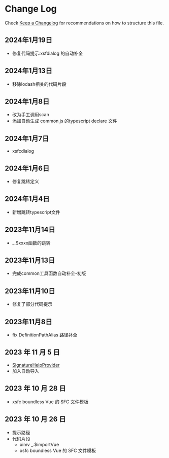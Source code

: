 # Change Log

Check [Keep a Changelog](http://keepachangelog.com/) for recommendations on how to structure this file.

## 2024年1月19日

- 修复代码提示:xsfdialog 的自动补全

## 2024年1月13日

- 移除lodash相关的代码片段

## 2024年1月8日

- 改为手工调用scan
- 添加自动生成 common.js 的typescript declare 文件

## 2024年1月7日

- xsfcdialog

## 2024年1月6日

- 修复跳转定义

## 2024年1月4日

- 新增跳转typescript文件

## 2023年11月14日

- \_.$xxxx函数的跳转

## 2023年11月13日

- 完成common工具函数自动补全-初版

## 2023年11月10日

- 修复了部分代码提示

## 2023年11月8日

- fix DefinitionPathAlias 路径补全

## 2023 年 11 月 5 日

- [SignatureHelpProvider](https://code.visualstudio.com/api/references/vscode-api#SignatureHelpProvider)
- 加入自动导入

## 2023 年 10 月 28 日

- xsfc boundless Vue 的 SFC 文件模板

## 2023 年 10 月 26 日

- 提示路径
- 代码片段
  - ximv \_.$importVue
  - xsfc boundless Vue 的 SFC 文件模板
